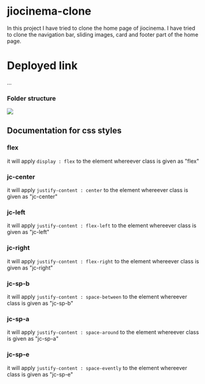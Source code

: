 # jiocinema-clone

In this project I have tried to clone the home page of jiocinema. I have tried to clone the navigation bar, sliding images, card and footer part of the home page.

# Deployed link

...

### Folder structure
<img src="https://keen-tapioca-97528c.netlify.app/images/folder-structure-image.png"/>

## Documentation for css styles

### flex

it will apply `display : flex` to the element whereever class is given as "flex"

### jc-center

it will apply `justify-content : center` to the element whereever class is given as "jc-center"

### jc-left

it will apply `justify-content : flex-left` to the element whereever class is given as "jc-left"

### jc-right

it will apply `justify-content : flex-right` to the element whereever class is given as "jc-right"

### jc-sp-b

it will apply `justify-content : space-between` to the element whereever class is given as "jc-sp-b"

### jc-sp-a

it will apply `justify-content : space-around` to the element whereever class is given as "jc-sp-a"

### jc-sp-e

it will apply `justify-content : space-evently` to the element whereever class is given as "jc-sp-e"
